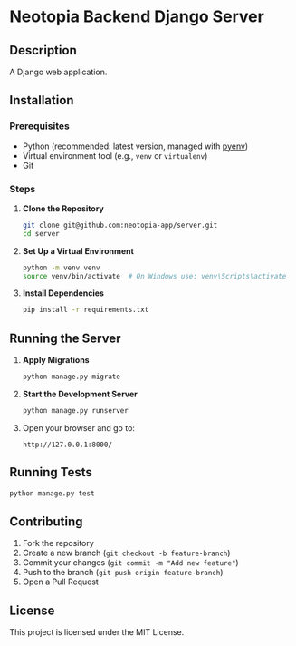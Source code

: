 # Neotopia Backend Django Server

## Description
A Django web application.

## Installation

### Prerequisites
- Python (recommended: latest version, managed with [pyenv](https://github.com/pyenv/pyenv))
- Virtual environment tool (e.g., `venv` or `virtualenv`)
- Git

### Steps
1. **Clone the Repository**
   ```bash
   git clone git@github.com:neotopia-app/server.git
   cd server
   ```

2. **Set Up a Virtual Environment**
   ```bash
   python -m venv venv
   source venv/bin/activate  # On Windows use: venv\Scripts\activate
   ```

3. **Install Dependencies**
   ```bash
   pip install -r requirements.txt
   ```

## Running the Server

1. **Apply Migrations**
   ```bash
   python manage.py migrate
   ```

2. **Start the Development Server**
   ```bash
   python manage.py runserver
   ```

3. Open your browser and go to:
   ```
   http://127.0.0.1:8000/
   ```

## Running Tests
```bash
python manage.py test
```

## Contributing
1. Fork the repository
2. Create a new branch (`git checkout -b feature-branch`)
3. Commit your changes (`git commit -m "Add new feature"`)
4. Push to the branch (`git push origin feature-branch`)
5. Open a Pull Request

## License
This project is licensed under the MIT License.

